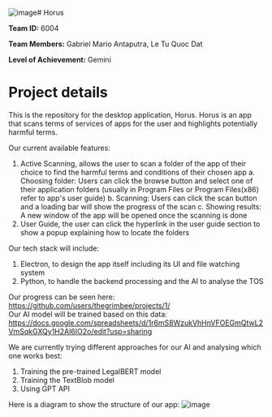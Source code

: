 ![image](https://github.com/thegrimbee/horus/assets/54467946/5c1ea477-1c37-4596-9278-102d9102c1b4)# Horus <br/>

**Team ID:** 6004

**Team Members:** Gabriel Mario Antaputra, Le Tu Quoc Dat

**Level of Achievement:** Gemini 
<br/>

# Project details

This is the repository for the desktop application, Horus. Horus is an app that scans terms of services of apps for the user and highlights potentially harmful terms.

Our current available features:
1. Active Scanning, allows the user to scan a folder of the app of their choice to find the harmful terms and conditions of their chosen app
a. Choosing folder: Users can click the browse button and select one of their application folders (usually in Program Files or Program Files(x86) refer to app's user guide)
b. Scanning: Users can click the scan button and a loading bar will show the progress of the scan
c. Showing results: A new window of the app will be opened once the scanning is done
2. User Guide, the user can click the hyperlink in the user guide section to show a popup explaining how to locate the folders

Our tech stack will include:
1. Electron, to design the app itself including its UI and file watching system
2. Python, to handle the backend processing and the AI to analyse the TOS

Our progress can be seen here: https://github.com/users/thegrimbee/projects/1/<br/>
Our AI model will be trained based on this data: https://docs.google.com/spreadsheets/d/1r6mS8WzukVhHnVFOEGmQtwL2VmSqkGXQy1H2Al6IO2o/edit?usp=sharing

We are currently trying different approaches for our AI and analysing which one works best:
1. Training the pre-trained LegalBERT model
2. Training the TextBlob model
3. Using GPT API

Here is a diagram to show the structure of our app:
![image](https://github.com/thegrimbee/horus/assets/54467946/0810e789-3cfa-45d9-bfbf-f6e09fa2c926)




